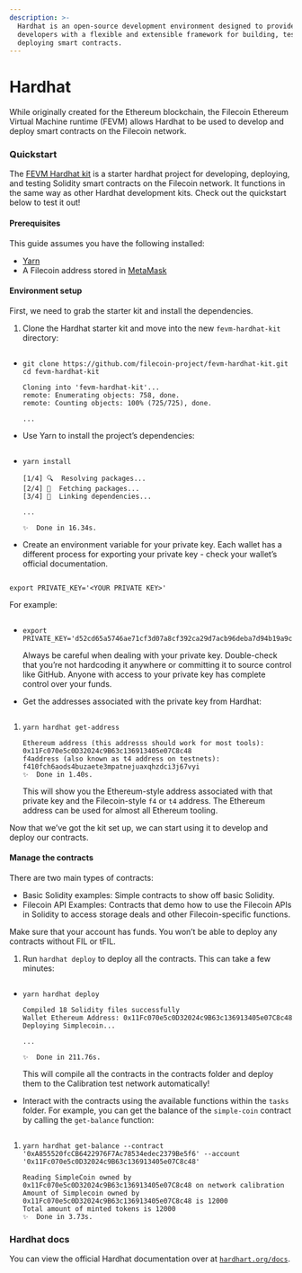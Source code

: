 ```yaml
---
description: >-
  Hardhat is an open-source development environment designed to provide
  developers with a flexible and extensible framework for building, testing, and
  deploying smart contracts.
---
```


# Hardhat

While originally created for the Ethereum blockchain, the Filecoin Ethereum Virtual Machine runtime (FEVM) allows Hardhat to be used to develop and deploy smart contracts on the Filecoin network.

### Quickstart

The [FEVM Hardhat kit](https://github.com/filecoin-project/FEVM-Hardhat-Kit) is a starter hardhat project for developing, deploying, and testing Solidity smart contracts on the Filecoin network. It functions in the same way as other Hardhat development kits. Check out the quickstart below to test it out!

#### Prerequisites

This guide assumes you have the following installed:

* [Yarn](https://yarnpkg.com/)
* A Filecoin address stored in [MetaMask](https://docs.filecoin.io/basics/assets/wallets/)

#### Environment setup

First, we need to grab the starter kit and install the dependencies.

1.  Clone the Hardhat starter kit and move into the new `fevm-hardhat-kit` directory:

    ```
    ```

*   ```shell
    git clone https://github.com/filecoin-project/fevm-hardhat-kit.git
    cd fevm-hardhat-kit
    ```

    ```plaintext
    Cloning into 'fevm-hardhat-kit'...
    remote: Enumerating objects: 758, done.
    remote: Counting objects: 100% (725/725), done.

    ...
    ```
*   Use Yarn to install the project’s dependencies:

    ```
    ```
*   ```shell
    yarn install
    ```

    ```plaintext
    [1/4] 🔍  Resolving packages...
    [2/4] 🚚  Fetching packages...
    [3/4] 🔗  Linking dependencies...

    ...

    ✨  Done in 16.34s.
    ```
*   Create an environment variable for your private key. Each wallet has a different process for exporting your private key - check your wallet’s official documentation.

    ```
    ```

```shell
export PRIVATE_KEY='<YOUR PRIVATE KEY>'
```

For example:

```
```

*   ```shell
    export PRIVATE_KEY='d52cd65a5746ae71cf3d07a8cf392ca29d7acb96deba7d94b19a9cf3c9f63022'
    ```

    Always be careful when dealing with your private key. Double-check that you’re not hardcoding it anywhere or committing it to source control like GitHub. Anyone with access to your private key has complete control over your funds.
*   Get the addresses associated with the private key from Hardhat:

    ```
    ```

1.  ```shell
    yarn hardhat get-address
    ```

    ```plaintext
    Ethereum address (this addresss should work for most tools): 0x11Fc070e5c0D32024c9B63c136913405e07C8c48
    f4address (also known as t4 address on testnets): f410fch6aods4buzaete3mpatnejuaxqhzdci3j67vyi
    ✨  Done in 1.40s.
    ```

    This will show you the Ethereum-style address associated with that private key and the Filecoin-style `f4` or `t4` address. The Ethereum address can be used for almost all Ethereum tooling.

Now that we’ve got the kit set up, we can start using it to develop and deploy our contracts.

#### Manage the contracts

There are two main types of contracts:

* Basic Solidity examples: Simple contracts to show off basic Solidity.
* Filecoin API Examples: Contracts that demo how to use the Filecoin APIs in Solidity to access storage deals and other Filecoin-specific functions.

Make sure that your account has funds. You won’t be able to deploy any contracts without FIL or tFIL.

1.  Run `hardhat deploy` to deploy all the contracts. This can take a few minutes:

    ```
    ```

*   ```shell
    yarn hardhat deploy
    ```

    ```plaintext
    Compiled 18 Solidity files successfully
    Wallet Ethereum Address: 0x11Fc070e5c0D32024c9B63c136913405e07C8c48
    Deploying Simplecoin...

    ...

    ✨  Done in 211.76s.
    ```

    This will compile all the contracts in the contracts folder and deploy them to the Calibration test network automatically!
*   Interact with the contracts using the available functions within the `tasks` folder. For example, you can get the balance of the `simple-coin` contract by calling the `get-balance` function:

    ```
    ```

1.  ```shell
    yarn hardhat get-balance --contract '0xA855520fcCB6422976F7Ac78534edec2379Be5f6' --account '0x11Fc070e5c0D32024c9B63c136913405e07C8c48'
    ```

    ```plaintext
    Reading SimpleCoin owned by 0x11Fc070e5c0D32024c9B63c136913405e07C8c48 on network calibration
    Amount of Simplecoin owned by 0x11Fc070e5c0D32024c9B63c136913405e07C8c48 is 12000
    Total amount of minted tokens is 12000
    ✨  Done in 3.73s.
    ```

### Hardhat docs

You can view the official Hardhat documentation over at [`hardhart.org/docs`](https://hardhat.org/docs).
